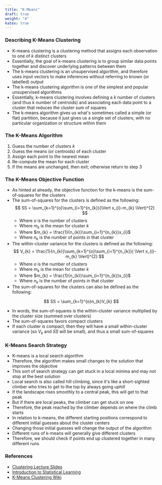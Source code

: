 ```yaml
---
title: "K-Means"
draft: true
weight: "4"
katex: true
---
```


### Describing K-Means Clustering
- K-means clustering is a clustering method that assigns each observation to one of $k$ distinct clusters
- Essentially, the goal of k-means clustering is to group similar data points together and discover underlying patterns between them
- The k-means clustering is an unsupervised algorithm, and therefore uses input vectors to make inferences without referring to known (or labelled) output
- The k-means clustering algorithm is one of the simplest and popular unsupervised algorithms
- Essentially, k-means clustering involves defining a $k$ number of clusters (and thus $k$ number of centroids) and associating each data point to a cluster that reduces the cluster sum of squares
- The k-means algorithm gives us what's sometimes called a simple (or flat) partition, because it just gives us a single set of clusters, with no particular organization or structure within them

### The K-Means Algorithm
1. Guess the number of clusters $k$
2. Guess the means (or centroids) of each cluster
3. Assign each point to the nearest mean
4. Re-compute the mean for each cluster
5. If the means are unchanged, then exit; otherwise return to step 3

### The K-Means Objective Function
- As hinted at already, the objective function for the k-means is the sum-of-squares for the clusters
- The sum-of-squares for the clusters is defined as the following:
	$$ SS = \sum_{k=1}^{o}\sum_{i=1}^{n_{k}}(\Vert x_{i}-m_{k} \Vert)^{2} $$
	- Where $o$ is the number of clusters
	- Where $m_{k}$ is the mean for cluster $k$
	- Where $m_{k} = \frac{1}{n_{k}}\sum_{i=1}^{n_{k}}x_{i}$
	- Where $n_{k}$ is the number of points in that cluster
- The within-cluster variance for the clusters is defined as the following:
	$$ V_{k} = \frac{1}{n_{k}}\sum_{k=1}^{o}\sum_{i=1}^{n_{k}}( \Vert x_{i}-m_{k} \Vert)^{2} $$
	- Where $o$ is the number of clusters
	- Where $m_{k}$ is the mean for cluster $k$
	- Where $m_{k} = \frac{1}{n_{k}}\sum_{i=1}^{n_{k}}x_{i}$
	- Where $n_{k}$ is the number of points in that cluster
- The sum-of-squares for the clusters can also be defined as the following:

$$ SS = \sum_{k=1}^{o}n_{k}V_{k} $$

- In words, the sum-of-squares is the within-cluster variance multiplied by the cluster size (summed over clusters)
- The sum-of-squares favors compact clusters
- If each cluster is compact, then they will have a small within-cluster variance (so $V_{k}$ and $SS$ will be small), and thus a small sum-of-squares

### K-Means Search Strategy
- K-means is a local search algorithm
- Therefore, the algorithm makes small changes to the solution that improves the objective
- This sort of search strategy can get stuck in a local minima and may not stop at the best solution
- Local search is also called hill climbing, since it's like a short-sighted climber who tries to get to the top by always going uphill
- If the landscape rises smoothly to a central peak, this will get to that peak
- But if there are local peaks, the climber can get stuck on one
- Therefore, the peak reached by the climber depends on where the climb starts
- In relation to k-means, the different starting positions correspond to different initial guesses about the cluster centers
- Changing those initial guesses will change the output of the algorithm
- Different runs of k-means will generally give different clusters
- Therefore, we should check if points end up clustered together in many different runs

### References
- [Clustering Lecture Slides](https://www.stat.cmu.edu/~cshalizi/350/2008/lectures/09/Lecture-09_slides.pdf)
- [Introduction to Statistical Learning](http://faculty.marshall.usc.edu/gareth-james/ISL/ISLR%20Seventh%20Printing.pdf)
- [K-Means Clustering Wiki](https://en.wikipedia.org/wiki/K-means_clustering)
